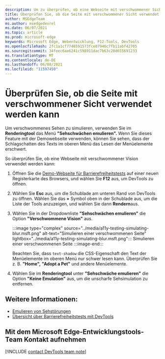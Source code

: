 ```yaml
---
description: Um zu überprüfen, ob eine Webseite mit verschwommener Sicht verwendet werden kann, verwenden Sie im Renderingtool die Dropdownliste "Sehschwächen emulieren".
title: Überprüfen Sie, ob die Seite mit verschwommener Sicht verwendet werden kann
author: MSEdgeTeam
ms.author: msedgedevrel
ms.date: 06/07/2021
ms.topic: article
ms.prod: microsoft-edge
keywords: Microsoft Edge, Webentwicklung, F12-Tools, DevTools
ms.openlocfilehash: 2fc1a1cf7746591573fce07946c7fb11abf42705
ms.sourcegitcommit: 34feec6ae6241c598911dac7b63c28d655691233
ms.translationtype: MT
ms.contentlocale: de-DE
ms.lasthandoff: 06/08/2021
ms.locfileid: "11597450"
---
```

# <a name="verify-that-the-page-is-usable-with-blurred-vision"></a>Überprüfen Sie, ob die Seite mit verschwommener Sicht verwendet werden kann

<!-- Rendering tool: Emulate vision deficiencies: Blurred vision -->

Um verschwommenes Sehen zu simulieren, verwenden Sie im **Renderingtool** das Menü **"Sehschwächen emulieren".**  Wenn Sie dieses Feature mit der Demowebseite verwenden, können Sie sehen, dass der Schlagschatten des Texts im oberen Menü das Lesen der Menüelemente erschwert.

So überprüfen Sie, ob eine Webseite mit verschwommener Vision verwendet werden kann:

1.  Öffnen Sie die [Demo-Webseite für Barrierefreiheitstests][DevToolsA11yErrorsDemopage] auf einer neuen Registerkarte des Browsers, und wählen Sie **F12** aus, um DevTools zu öffnen.

1.  Wählen Sie **Esc** aus, um die Schublade am unteren Rand von DevTools zu öffnen.  Wählen Sie das **+** Symbol oben in der Schublade aus, um die Liste der Tools anzuzeigen, und wählen Sie dann **Rendern**aus.  

1.  Wählen Sie in der Dropdownliste **"Sehschwächen emulieren"** die Option **"Verschwommene Vision"** aus.

    :::image type="complex" source="../media/a11y-testing-simulating-blur.msft.png" alt-text="Simulieren einer verschwommenen Seite" lightbox="../media/a11y-testing-simulating-blur.msft.png":::
        Simulieren einer verschwommenen Seite
    :::image-end:::

    Beachten Sie, dass `text-shadow` die CSS-Eigenschaft den Text der Menüelemente im oberen Menü nur schwer lesen kann. Überprüfen Sie z. B. **"Home",** **"Adopt a Pet"** und andere Menüelemente.
    
1.  Wählen Sie im **Renderingtool** unter **"Sehschwäche emulieren"** die Option **"Keine Emulation"** aus, um die unscharfe Sehsimulation zu entfernen.


## <a name="see-also"></a>Weitere Informationen:

*  [Emulieren von Sehstörungen](emulate-vision-deficiencies.md)
*  [Übersicht über Barrierefreiheitstests mit DevTools](accessibility-testing-in-devtools.md)


## <a name="getting-in-touch-with-the-microsoft-edge-devtools-team"></a>Mit dem Microsoft Edge-Entwicklungstools-Team Kontakt aufnehmen  

[!INCLUDE [contact DevTools team note](../includes/contact-devtools-team-note.md)]  


<!-- links -->
[DevToolsA11yErrorsDemopage]: https://microsoftedge.github.io/DevToolsSamples/a11y-testing/page-with-errors.html "Demowebseite für Barrierefreiheitstests | GitHub"
